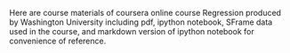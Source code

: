 Here are course materials of coursera online course Regression produced by Washington University including pdf, ipython notebook, SFrame data used in the course, and markdown version of ipython notebook for convenience of reference.
